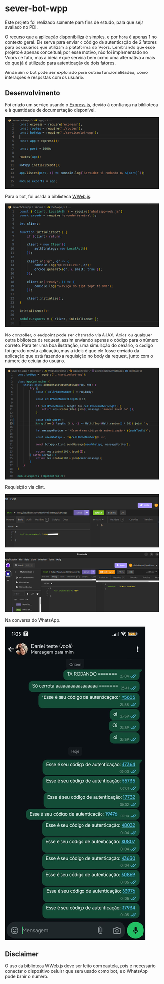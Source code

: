 # sever-bot-wpp

Este projeto foi realizado somente para fins de estudo, para que seja avaliado no PDI.

O recurso que a aplicação disponibiliza é simples, e por hora é apenas 1 no contexto geral. Ele serve para enviar o código de autenticação de 2 fatores para os usuários que utilizam a plataforma do Voors. Lembrando que esse projeto é apenas conceitual; por esse motivo, não foi implementado no Voors de fato, mas a ideia é que serviria bem como uma alternativa a mais do que já é utilizado para autenticação de dois fatores.

Ainda sim o bot pode ser explorado para outras funcionalidades, como interações e respostas com os usuário.

## Desenvolvimento

Foi criado um serviço usando o [Express.js](https://expressjs.com/), devido à confiança na biblioteca e à quantidade de documentação disponível.

![alt text](/doc_img/express.png)

Para o bot, foi usada a biblioteca [WWeb.js](https://wwebjs.dev/).

![alt text](/doc_img/bot.png)

No controller, o endpoint pode ser chamado via AJAX, Axios ou qualquer outra biblioteca de request, assim enviando apenas o código para o número correto. Para ter uma boa ilustração, uma simulação do cenário, o código foi gerado nesta aplicação, mas a ideia é que ele fosse enviado da aplicação que está fazendo a requisição no body da request, junto com o número de celular do usuário.

![alt text](/doc_img/controller.png)

Requisição via clint.

![alt text](/doc_img/request_insominia.png)

![alt text](/doc_img/request_error.png)

Na conversa do WhatsApp.

![alt text](/doc_img/wpp.jpg)

## Disclaimer

O uso da biblioteca WWeb.js deve ser feito com cautela, pois é necessário conectar o dispositivo celular que será usado como bot, e o WhatsApp pode banir o número.
